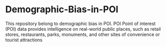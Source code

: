 # Demographic-Bias-in-POI
This repository belong to demographic bias in POI. POI Point of interest (POI) data provides intelligence on real-world public places, such as retail stores, restaurants, parks, monuments, and other sites of convenience or tourist attractions
